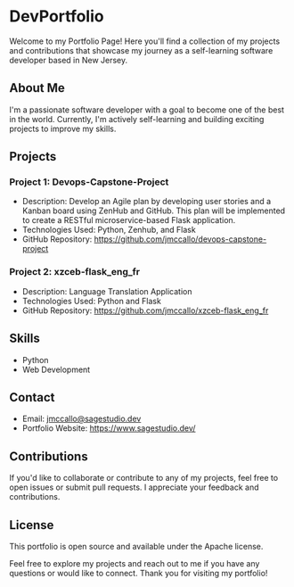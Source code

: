 # DevPortfolio

Welcome to my Portfolio Page! Here you'll find a collection of my projects and contributions that showcase my journey as a self-learning software developer based in New Jersey.

## About Me

I'm a passionate software developer with a goal to become one of the best in the world. Currently, I'm actively self-learning and building exciting projects to improve my skills.

## Projects

### Project 1: Devops-Capstone-Project

- Description: Develop an Agile plan by developing user stories and a Kanban board using ZenHub and GitHub. This plan will be implemented to create a RESTful microservice-based Flask application.
- Technologies Used: Python, Zenhub, and Flask
- GitHub Repository: https://github.com/jmccallo/devops-capstone-project

### Project 2: xzceb-flask_eng_fr

- Description: Language Translation Application
- Technologies Used: Python and Flask
- GitHub Repository: https://github.com/jmccallo/xzceb-flask_eng_fr

## Skills

- Python
- Web Development

## Contact

- Email: jmccallo@sagestudio.dev
- Portfolio Website: https://www.sagestudio.dev/

## Contributions

If you'd like to collaborate or contribute to any of my projects, feel free to open issues or submit pull requests. I appreciate your feedback and contributions.

## License

This portfolio is open source and available under the Apache license.

Feel free to explore my projects and reach out to me if you have any questions or would like to connect. Thank you for visiting my portfolio!
